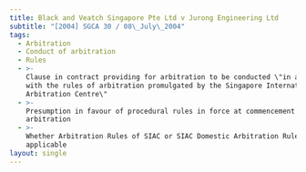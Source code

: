 ```yaml
---
title: Black and Veatch Singapore Pte Ltd v Jurong Engineering Ltd
subtitle: "[2004] SGCA 30 / 08\_July\_2004"
tags:
  - Arbitration
  - Conduct of arbitration
  - Rules
  - >-
    Clause in contract providing for arbitration to be conducted \"in accordance
    with the rules of arbitration promulgated by the Singapore International
    Arbitration Centre\"
  - >-
    Presumption in favour of procedural rules in force at commencement of
    arbitration
  - >-
    Whether Arbitration Rules of SIAC or SIAC Domestic Arbitration Rules
    applicable
layout: single
---
```


